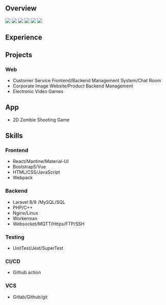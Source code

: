 ## Overview
[![](https://github-profile-summary-cards.vercel.app/api/cards/profile-details?username=chienniman&theme=github_dark)](#overview)
[![](https://github-profile-summary-cards.vercel.app/api/cards/stats?username=chienniman&theme=github_dark)](#overview)
[![](https://github-profile-summary-cards.vercel.app/api/cards/productive-time?username=chienniman&theme=github_dark)](#overview)
[![](https://github-profile-summary-cards.vercel.app/api/cards/repos-per-language?username=chienniman&layout=compact&&theme=github_dark)](#overview)
[![](https://github-profile-summary-cards.vercel.app/api/cards/most-commit-language?username=chienniman&layout=compact&&theme=github_dark)](#overview)
[![](https://github-readme-stats.vercel.app/api/top-langs/?username=chienniman&layout=compact&theme=github_dark)](#overview)

## Experience



## Projects
### Web
- Customer Service Frontend/Backend Management System/Chat Room
- Corporate Image Website/Product Backend Management
- Electronic Video Games

## App
- 2D Zombie Shooting Game

## Skills
### Frontend
-  React/Mantine/Material-UI
-  Bootstrap5/Vue
-  HTML/CSS/JavaScript
-  Webpack

### Backend
- Laravel 8/9 /MySQL/SQL  
- PHP/C++
- Nginx/Linux
- Workerman
- Websocket/MQTT/Https/FTP/SSH

### Testing
- UnitTest/Jest/SuperTest

### CI/CD
- Github action

### VCS
- Gitlab/Github/git
